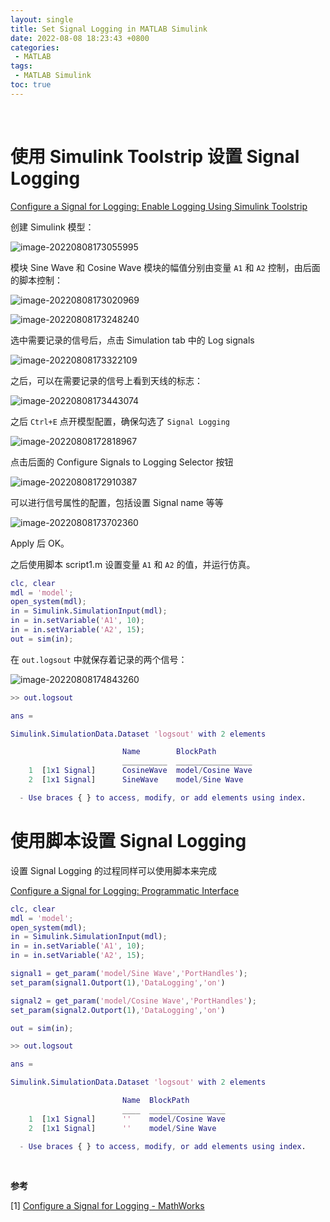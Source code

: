 ```yaml
---
layout: single
title: Set Signal Logging in MATLAB Simulink
date: 2022-08-08 18:23:43 +0800
categories:
 - MATLAB
tags: 
 - MATLAB Simulink
toc: true
---
```


<br>

# 使用 Simulink Toolstrip 设置 Signal Logging

[Configure a Signal for Logging: Enable Logging Using Simulink Toolstrip](https://ww2.mathworks.cn/help/simulink/ug/configuring-a-signal-for-signal-logging.html#bt0cx46)

创建 Simulink 模型：

![image-20220808173055995](https://github.com/HelloWorld-1017/blog-images/blob/main/migration/DeLLLaptop/image-20220808173055995.png?raw=true)

模块 Sine Wave 和 Cosine Wave 模块的幅值分别由变量 `A1` 和 `A2` 控制，由后面的脚本控制：

![image-20220808173020969](https://github.com/HelloWorld-1017/blog-images/blob/main/migration/DeLLLaptop/image-20220808173020969.png?raw=true)



![image-20220808173248240](https://github.com/HelloWorld-1017/blog-images/blob/main/migration/DeLLLaptop/image-20220808173248240.png?raw=true)



选中需要记录的信号后，点击 Simulation tab 中的 Log signals

![image-20220808173322109](https://github.com/HelloWorld-1017/blog-images/blob/main/migration/DeLLLaptop/image-20220808173322109.png?raw=true)

之后，可以在需要记录的信号上看到天线的标志：

![image-20220808173443074](https://github.com/HelloWorld-1017/blog-images/blob/main/migration/DeLLLaptop/image-20220808173443074.png?raw=true)

之后 `Ctrl+E` 点开模型配置，确保勾选了 `Signal Logging`

![image-20220808172818967](https://github.com/HelloWorld-1017/blog-images/blob/main/migration/DeLLLaptop/image-20220808172818967.png?raw=true)

点击后面的 Configure Signals to Logging Selector 按钮

![image-20220808172910387](https://github.com/HelloWorld-1017/blog-images/blob/main/migration/DeLLLaptop/image-20220808172910387.png?raw=true)

可以进行信号属性的配置，包括设置 Signal name 等等

![image-20220808173702360](https://github.com/HelloWorld-1017/blog-images/blob/main/migration/DeLLLaptop/image-20220808173702360.png?raw=true)

Apply 后 OK。

之后使用脚本 script1.m 设置变量 `A1` 和 `A2` 的值，并运行仿真。

```matlab
clc, clear
mdl = 'model';
open_system(mdl);
in = Simulink.SimulationInput(mdl);
in = in.setVariable('A1', 10);
in = in.setVariable('A2', 15);
out = sim(in);
```

在 `out.logsout` 中就保存着记录的两个信号：

![image-20220808174843260](https://github.com/HelloWorld-1017/blog-images/blob/main/migration/DeLLLaptop/image-20220808174843260.png?raw=true)

```matlab
>> out.logsout

ans = 

Simulink.SimulationData.Dataset 'logsout' with 2 elements

                         Name        BlockPath         
                         __________  _________________ 
    1  [1x1 Signal]      CosineWave  model/Cosine Wave
    2  [1x1 Signal]      SineWave    model/Sine Wave  

  - Use braces { } to access, modify, or add elements using index.
```



# 使用脚本设置 Signal Logging

设置 Signal Logging 的过程同样可以使用脚本来完成

[Configure a Signal for Logging: Programmatic Interface](https://ww2.mathworks.cn/help/simulink/ug/configuring-a-signal-for-signal-logging.html#bsw9nl4-3)

```matlab
clc, clear
mdl = 'model';
open_system(mdl);
in = Simulink.SimulationInput(mdl);
in = in.setVariable('A1', 10);
in = in.setVariable('A2', 15);

signal1 = get_param('model/Sine Wave','PortHandles');
set_param(signal1.Outport(1),'DataLogging','on')

signal2 = get_param('model/Cosine Wave','PortHandles');
set_param(signal2.Outport(1),'DataLogging','on')

out = sim(in);
```



```matlab
>> out.logsout

ans = 

Simulink.SimulationData.Dataset 'logsout' with 2 elements

                         Name  BlockPath         
                         ____  _________________ 
    1  [1x1 Signal]      ''    model/Cosine Wave
    2  [1x1 Signal]      ''    model/Sine Wave  

  - Use braces { } to access, modify, or add elements using index.
```

<br>

**参考**

[1] [Configure a Signal for Logging - MathWorks](https://ww2.mathworks.cn/help/simulink/ug/configuring-a-signal-for-signal-logging.html)